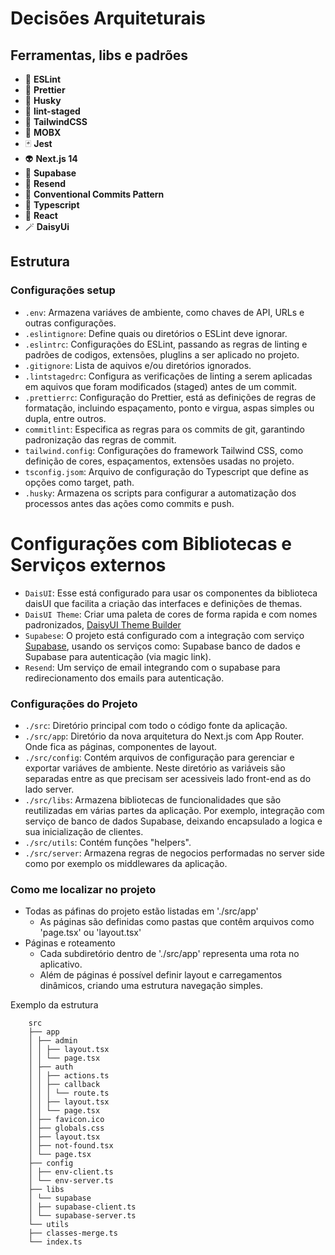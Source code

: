 # Decisões Arquiteturais

## Ferramentas, libs e padrões

- 📏 **ESLint**
- 💖 **Prettier**
- 🐶 **Husky**
- 🚫 **lint-staged**
- 💅 **TailwindCSS**
- 🐙 **MOBX**
- 🃏 **Jest**
- 👽 **Next.js 14**
- 🎲 **Supabase**
- 📩 **Resend**
- 👾 **Conventional Commits Pattern**
- 🦉 **Typescript**
- 🤖 **React**
- 🪄 **DaisyUi**

## Estrutura

### Configurações setup

- `.env`: Armazena variáves de ambiente, como chaves de API, URLs e outras configurações.
- `.eslintignore`: Define quais ou diretórios o ESLint deve ignorar.
- `.eslintrc`: Configurações do ESLint, passando as regras de linting e padrões de codigos, extensões, pluglins a ser aplicado no projeto.
- `.gitignore`: Lista de aquivos e/ou diretórios ignorados.
- `.lintstagedrc`: Configura as verificações de linting a serem aplicadas em aquivos que foram modificados (staged) antes de um commit.
- `.prettierrc`: Configuração do Prettier, está as definições de regras de formatação, incluindo espaçamento, ponto e virgua, aspas simples ou dupla, entre outros.
- `commitlint`: Especifica as regras para os commits de git, garantindo padronização das regras de commit.
- `tailwind.config`: Configurações do framework Tailwind CSS, como definição de cores, espaçamentos, extensões usadas no projeto.
- `tsconfig.jsom`: Arquivo de configuração do Typescript que define as opções como target, path.
- `.husky`: Armazena os scripts para configurar a automatização dos processos antes das ações como commits e push.

# Configurações com Bibliotecas e Serviços externos

- `DaisUI`: Esse está configurado para usar os componentes da biblioteca daisUI que facilita a criação das interfaces e definições de themas.
- `DaisUI Theme`: Criar uma paleta de cores de forma rapida e com nomes padronizados, [DaisyUI Theme Builder](https://themes.ionevolve.com/)
- `Supabese`: O projeto está configurado com a integração com serviço [Supabase](), usando os serviços como: Supabase banco de dados e Supabase para autenticação (via magic link).
- `Resend`: Um serviço de email integrando com o supabase para redirecionamento dos emails para autenticação.

### Configurações do Projeto

- `./src`: Diretório principal com todo o código fonte da aplicação.
- `./src/app`: Diretório da nova arquitetura do Next.js com App Router. Onde fica as páginas, componentes de layout.
- `./src/config`: Contém arquivos de configuração para gerenciar e exportar variáves de ambiente. Neste diretório as variáveis são separadas entre as que precisam ser acessiveis lado front-end as do lado server.
- `./src/libs`: Armazena bibliotecas de funcionalidades que são reutilizadas em várias partes da aplicação. Por exemplo, integração com serviço de banco de dados Supabase, deixando encapsulado a logica e sua inicialização de clientes.
- `./src/utils`: Contém funções "helpers".
- `./src/server`: Armazena regras de negocios performadas no server side como por exemplo os middlewares da aplicação.

### Como me localizar no projeto

- Todas as páfinas do projeto estão listadas em './src/app'
  - As páginas são definidas como pastas que contêm arquivos como 'page.tsx' ou 'layout.tsx'
- Páginas e roteamento
  - Cada subdiretório dentro de './src/app' representa uma rota no aplicativo.
  - Além de páginas é possível definir layout e carregamentos dinâmicos, criando uma estrutura navegação simples.

Exemplo da estrutura

```plaintext
    src
    ├── app
    │ ├── admin
    │ │ ├── layout.tsx
    │ │ └── page.tsx
    │ ├── auth
    │ │ ├── actions.ts
    │ │ ├── callback
    │ │ │ └── route.ts
    │ │ ├── layout.tsx
    │ │ └── page.tsx
    │ ├── favicon.ico
    │ ├── globals.css
    │ ├── layout.tsx
    │ ├── not-found.tsx
    │ └── page.tsx
    ├── config
    │ ├── env-client.ts
    │ └── env-server.ts
    ├── libs
    │ └── supabase
    │ ├── supabase-client.ts
    │ └── supabase-server.ts
    └── utils
    ├── classes-merge.ts
    └── index.ts
```
